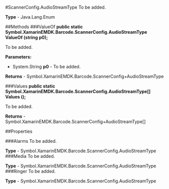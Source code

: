 #ScannerConfig.AudioStreamType
To be added.

**Type** - Java.Lang.Enum

##Methods
###ValueOf
**public static Symbol.XamarinEMDK.Barcode.ScannerConfig.AudioStreamType ValueOf (string p0);**

To be added.

**Parameters:** 

* System.String **p0** - To be added.

**Returns** - Symbol.XamarinEMDK.Barcode.ScannerConfig+AudioStreamType

###Values
**public static Symbol.XamarinEMDK.Barcode.ScannerConfig.AudioStreamType[] Values ();**

To be added.


**Returns** - Symbol.XamarinEMDK.Barcode.ScannerConfig+AudioStreamType[]

##Properties

###Alarms
To be added.

**Type** - Symbol.XamarinEMDK.Barcode.ScannerConfig.AudioStreamType
###Media
To be added.

**Type** - Symbol.XamarinEMDK.Barcode.ScannerConfig.AudioStreamType
###Ringer
To be added.

**Type** - Symbol.XamarinEMDK.Barcode.ScannerConfig.AudioStreamType


